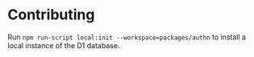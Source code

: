 # Contributing

Run `npm run-script local:init --workspace=packages/authn` to install a local
instance of the D1 database.
